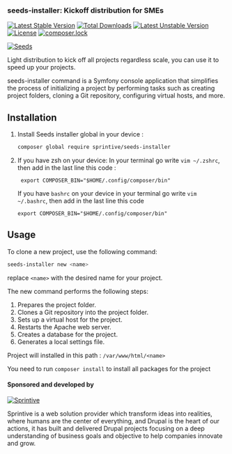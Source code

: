 ### seeds-installer: Kickoff distribution for SMEs

[![Latest Stable Version](https://poser.pugx.org/sprintive/seeds-installer/v/stable)](https://packagist.org/packages/sprintive/seeds-installer) [![Total Downloads](https://poser.pugx.org/sprintive/seeds-installer/downloads)](https://packagist.org/packages/sprintive/seeds-installer) [![Latest Unstable Version](https://poser.pugx.org/sprintive/seeds-installer/v/unstable)](https://packagist.org/packages/sprintive/seeds-installer) [![License](https://poser.pugx.org/sprintive/seeds-installer/license)](https://packagist.org/packages/sprintive/seeds-installer) [![composer.lock](https://poser.pugx.org/sprintive/seeds-installer/composerlock)](https://packagist.org/packages/sprintive/seeds-installer)

[![Seeds](https://www.drupal.org/files/project-images/Seeds-Logo.png)](https://www.drupal.org/project/seeds)

Light distribution to kick off all projects regardless scale, you can use it to speed up your projects.

seeds-installer command is a Symfony console application that simplifies the process of initializing a project by performing tasks such as creating project folders, cloning a Git repository, configuring virtual hosts, and more.

## Installation

1. Install Seeds installer global in your device :

    ```bash
    composer global require sprintive/seeds-installer
    ```

2. If you have zsh on your device:
    In your terminal go write `vim ~/.zshrc`, then add in the last line this code :

    ```
     export COMPOSER_BIN="$HOME/.config/composer/bin"
    ```

    If you have `bashrc` on your device
    in your terminal go write `vim ~/.bashrc`, then add in the last line this code

    ```
    export COMPOSER_BIN="$HOME/.config/composer/bin"
    ```

## Usage

To clone a new project, use the following command:

```bash
seeds-installer new <name>
```

replace `<name>` with the desired name for your project.

The new command performs the following steps:

1. Prepares the project folder.
2. Clones a Git repository into the project folder.
3. Sets up a virtual host for the project.
4. Restarts the Apache web server.
5. Creates a database for the project.
6. Generates a local settings file.

Project will installed in this path : `/var/www/html/<name>`

You need to run `composer install` to install all packages for the project
#### Sponsored and developed by

[![Sprintive](https://www.drupal.org/files/styles/grid-3/public/drupal_4.png?itok=FXajfgGW)](http://sprintive.com)

Sprintive is a web solution provider which transform ideas into realities, where humans are the center of everything, and Drupal is the heart of our actions, it has built and delivered Drupal projects focusing on a deep understanding of business goals and objective to help companies innovate and grow.
